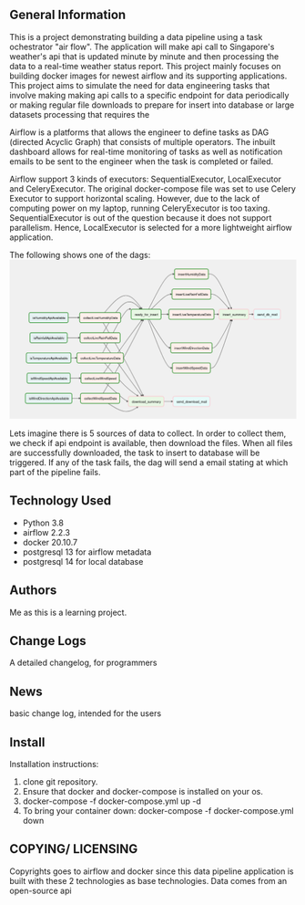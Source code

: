 ## General Information

This is a project demonstrating building a data pipeline using a task ochestrator "air flow". The application will make api call to Singapore's weather's api that is updated minute by minute and then processing the data to a real-time weather status report. This project mainly focuses on building docker images for newest airflow and its supporting applications. This project aims to simulate the need for data engineering tasks that involve making making api calls to a specific endpoint for data periodically or making regular file downloads to prepare for insert into database or large datasets processing that requires the 

Airflow is a platforms that allows the engineer to define tasks as DAG (directed Acyclic Graph) that consists of multiple operators. The inbuilt dashboard allows for real-time monitoring of tasks as well as notification emails to be sent to the engineer when the task is completed or failed.

Airflow support 3 kinds of executors: SequentialExecutor, LocalExecutor and CeleryExecutor. The original docker-compose file was set to use Celery Executor to support horizontal scaling. However, due to the lack of computing power on my laptop, running CeleryExecutor is too taxing. SequentialExecutor is out of the question because it does not support parallelism. Hence, LocalExecutor is selected for a more lightweight airflow application.

The following shows one of the dags:
![alt text](./images/dag_overview.png)

Lets imagine there is 5 sources of data to collect. In order to collect them, we check if api endpoint is available, then download the files. When all files are successfully downloaded, the task to insert to database will be triggered. If any of the task fails, the dag will send a email stating at which part of the pipeline fails.

## Technology Used
- Python 3.8
- airflow 2.2.3
- docker 20.10.7
- postgresql 13 for airflow metadata
- postgresql 14 for local database

## Authors
Me as this is a learning project.

## Change Logs
A detailed changelog, for programmers

## News
basic change log, intended for the users

## Install
Installation instructions:
1) clone git repository.
2) Ensure that docker and docker-compose is installed on your os. 
3) docker-compose -f docker-compose.yml up -d 
4) To bring your container down: docker-compose -f docker-compose.yml down

## COPYING/ LICENSING
Copyrights goes to airflow and docker since this data pipeline application is built with these 2 technologies as base technologies. Data comes from an open-source api  

